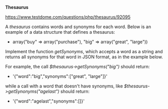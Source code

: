 **Thesaurus**

https://www.testdome.com/questions/php/thesaurus/92095

A _thesaurus_ contains words and synonyms for each word. Below is an example of a data structure that defines a thesaurus:

* array("buy" => array("purchase"), "big" => array("great", "large"))

Implement the function _getSynonyms_, which accepts a word as a string and returns all synonyms for that word in JSON format, as in the example below.

For example, the call _$thesaurus->getSynonyms("big")_ should return:

* '{"word":"big","synonyms":["great", "large"]}'

while a call with a word that doesn't have synonyms, like _$thesaurus->getSynonyms("agelast")_ should return:

* '{"word":"agelast","synonyms":[]}'
